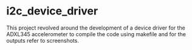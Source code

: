# i2c_device_driver
This project revolved around the development of a device driver for the ADXL345 accelerometer to compile the code using makefile and for the outputs refer to screenshots.
